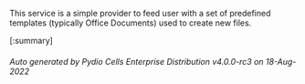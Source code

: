 






This service is a simple provider to feed user with a set of predefined templates (typically Office Documents) used to create new files.

[:summary]

###### Auto generated by Pydio Cells Enterprise Distribution v4.0.0-rc3 on 18-Aug-2022
